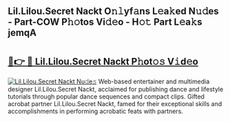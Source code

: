 ## Lil.Lilou.Secret Nackt O𝚗𝚕yf𝚊ns L𝚎a𝚔ed N𝚞𝚍es - Part-COW P𝚑𝚘tos Vi𝚍𝚎o - H𝚘𝚝 Part L𝚎a𝚔s jemqA

# <h2><a href="http://kf317r.oniu.top/?m=Lil.Lilou.Secret+Nackt">🔗👉 🔴 Lil.Lilou.Secret Nackt P𝚑ot𝚘𝚜 V𝚒d𝚎o</a></h2>

[![Lil.Lilou.Secret Nackt Nu𝚍e𝚜](https://i.imgur.com/0qMVB7G.gif)](http://kf317r.oniu.top/?m=Lil.Lilou.Secret+Nackt)
Web-based entertainer and multimedia designer Lil.Lilou.Secret Nackt, acclaimed for publishing dance and lifestyle tutorials through popular dance sequences and compact clips. Gifted acrobat partner Lil.Lilou.Secret Nackt, famed for their exceptional skills and accomplishments in performing acrobatic feats with partners.  
